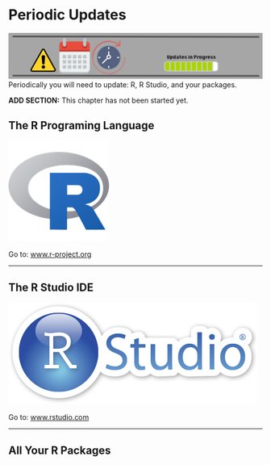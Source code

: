 # Periodic Updates


![](images/headers/update.png)
Periodically you will need to update: R, R Studio, and your packages.



<div class="rmdconstruct">
<p><strong>ADD SECTION:</strong> This chapter has not been started yet.</p>
</div>


## The R Programing Language

![](images/Rlogo_200.png)


 <div class="rmdlink">
 <p>Go to: <a href="http://www.r-project.org">www.r-project.org</a></p>
 </div>

---------------------------------

## The R Studio IDE


![](images/rstudiosticker.png)
 
 <div class="rmdlink">
 <p>Go to: <a href="http://www.rstudio.com">www.rstudio.com</a></p>
 </div>


---------------------------------

## All Your R Packages






